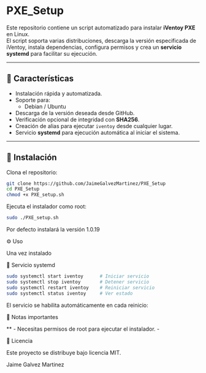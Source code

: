 # PXE_Setup


Este repositorio contiene un script automatizado para instalar **iVentoy PXE** en Linux.  
El script soporta varias distribuciones, descarga la versión especificada de iVentoy, instala dependencias, configura permisos y crea un **servicio systemd** para facilitar su ejecución.

---

## 📌 Características

- Instalación rápida y automatizada.
- Soporte para:
  - Debian / Ubuntu
- Descarga de la versión deseada desde GitHub.
- Verificación opcional de integridad con **SHA256**.
- Creación de alias para ejecutar `iventoy` desde cualquier lugar.
- Servicio **systemd** para ejecución automática al iniciar el sistema.

---

## 🚀 Instalación

Clona el repositorio:

```bash
git clone https://github.com/JaimeGalvezMartinez/PXE_Setup
cd PXE_Setup
chmod +x PXE_setup.sh
````
Ejecuta el instalador como root:

```bash
sudo ./PXE_setup.sh
```
Por defecto instalará la versión 1.0.19

⚙️ Uso

Una vez instalado

🔹 Servicio systemd

```bash
sudo systemctl start iventoy      # Iniciar servicio
sudo systemctl stop iventoy       # Detener servicio
sudo systemctl restart iventoy    # Reiniciar servicio
sudo systemctl status iventoy     # Ver estado

```
El servicio se habilita automáticamente en cada reinicio:

📝 Notas importantes

** - Necesitas permisos de root para ejecutar el instalador. -

📄 Licencia

Este proyecto se distribuye bajo licencia MIT.

Jaime Galvez Martinez
